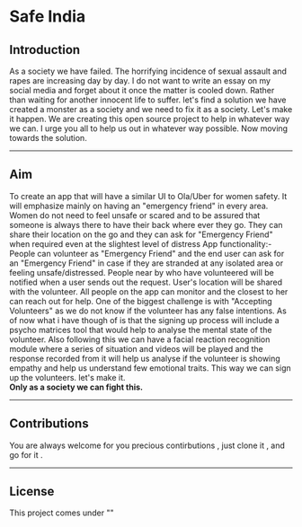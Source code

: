 # **Safe India**

## **Introduction**
As a society we have failed. The horrifying incidence of sexual assault and rapes are increasing day by day. I do not want to write an essay on my social media and forget about it once the matter is cooled down. Rather than waiting for another innocent life to suffer. let's find a solution  we have created a monster as a society and we need to fix it as a society. Let's make it happen.  We are creating this open source project to help in whatever way we can. I urge you all to help us out in whatever way possible. Now moving towards the solution.
***

## **Aim**
To create an app that will have a similar UI to Ola/Uber for women safety. It will emphasize mainly on having an "emergency friend" in every area. Women do not need to feel unsafe or scared and to be assured that someone is always there to have their back where ever they go. They can share their location on the go and they can ask for "Emergency Friend" when required even at the slightest level of distress App functionality:-  People can volunteer as "Emergency Friend" and the end user can ask for an "Emergency Friend" in case if they are stranded at any isolated area or feeling unsafe/distressed. People near by who have volunteered will be notified when a user sends out the request. User's location will be shared with the volunteer.  All people on the app can monitor and the closest to her can reach out for help.   One of the biggest challenge is with "Accepting Volunteers" as we do not know if the volunteer has any false intentions.  As of now what i have though of is that the signing up process will include a psycho matrices tool that would help to analyse the mental state of the volunteer. Also following this we can have a facial reaction recognition module where a series of situation and videos will be played and the response recorded from it will help us analyse if the volunteer is showing empathy and help us understand few emotional traits.  This way we can sign up the volunteers. let's make it.  
**Only as a society we can fight this.** 

***

## **Contributions**
You are always welcome for you precious contirbutions , just clone it , and go for it .

***

## **License**

This project comes under ""